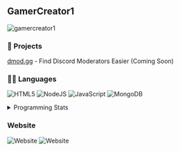 ## GamerCreator1

<p align="left"> <img src="https://komarev.com/ghpvc/?username=gamercreator1&label=Profile%20views&color=0e75b6&style=flat" alt="gamercreator1" /> </p>

### 📂 Projects
[dmod.gg](http://dmod.gg/discord "Check out dmod.gg") - Find Discord Moderators Easier (Coming Soon)

### 👨‍💻 Languages
<img alt="HTML5" src="https://img.shields.io/badge/html5%20-%23E34F26.svg?&style=for-the-badge&logo=html5&logoColor=white"/> <img alt="NodeJS" src="https://img.shields.io/badge/node.js%20-%2343853D.svg?&style=for-the-badge&logo=node.js&logoColor=white"/> <img alt="JavaScript" src="https://img.shields.io/badge/javascript%20-%23323330.svg?&style=for-the-badge&logo=javascript&logoColor=%23F7DF1E"/> <img alt="MongoDB" src ="https://img.shields.io/badge/MongoDB-%234ea94b.svg?&style=for-the-badge&logo=mongodb&logoColor=white"/>

<details>
<summary>Programming Stats</summary>
<p>&nbsp;<img align="left" src="https://github-readme-stats.vercel.app/api?username=gamercreator1&show_icons=true&locale=en" alt="gamercreator1" /></p> <p><img align="center" src="https://github-readme-stats.vercel.app/api/top-langs?username=gamercreator1&show_icons=true&locale=en&layout=compact" alt="gamercreator1" /></p>
<br>
</details>

### Website
![Website](https://img.shields.io/website?down_color=red&down_message=Offline&label=GamerCreator1.tk&style=for-the-badge&up_color=gree&up_message=Online&url=https%3A%2F%2Fgamercreator1.tk)  ![Website](https://img.shields.io/website?down_color=red&down_message=Offline&label=pic-of.baby-goes-ga.ga&logo=Image%20Server&style=for-the-badge&up_color=gree&up_message=Online&url=https%3A%2F%2Fpic-of.baby-goes-ga.ga)
